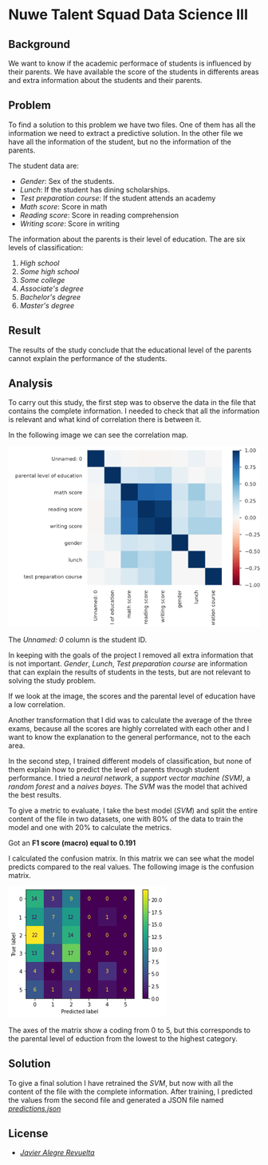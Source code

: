 # Nuwe Talent Squad Data Science III
## Background
We want to know if the academic performace of students is influenced by their parents. We have available the score of the students in differents areas and extra information about the students and their parents.

## Problem
To find a solution to this problem we have two files. One of them has all the information we need to extract a predictive solution. In the other file we have all the information of the student, but no the information of the parents.

The student data are:
- *Gender*: Sex of the students.
- *Lunch*: If the student has dining scholarships.
- *Test preparation course*: If the student attends an academy
- *Math score*: Score in math
- *Reading score*: Score in reading comprehension
- *Writing score*: Score in writing

The information about the parents is their level of education. The are six levels of classification:
1. *High school*
2. *Some high school*
3. *Some college*
4. *Associate's degree*
5. *Bachelor's degree*
6. *Master's degree*

## Result
The results of the study conclude that the educational level of the parents cannot explain the performance of the students.

## Analysis
To carry out this study, the first step was to observe the data in the file that contains the complete information. I needed to check that all the information is relevant and what kind of correlation there is between it.

In the following image we can see the correlation map.

![Correlations](https://github.com/Javier-21/Nuwe-Talent-Squad-Data-Science-III/blob/main/rsc/correlation.png "Correlations")

The *Unnamed: 0* column is the student ID.

In keeping with the goals of the project I removed all extra information that is not important.
*Gender*, *Lunch*, *Test preparation course* are information that can explain the results of students in the tests, but are not relevant to solving the study problem.

If we look at the image, the scores and the parental level of education have a low correlation.

Another transformation that I did was to calculate the average of the three exams, because all the scores are highly correlated with each other and I want to know the explanation to the general performance, not to the each area.

In the second step, I trained different models of classification, but none of them explain how to predict the level of parents through student performance.
I tried a *neural network*, a *support vector machine (SVM)*, a *random forest* and a *naives bayes*. The *SVM* was the model that achived the best results.

To give a metric to evaluate, I take the best model (*SVM*) and split the entire content of the file in two datasets, one with 80% of the data to train the model and one with 20% to calculate the metrics.

Got an **F1 score (macro) equal to 0.191**

I calculated the confusion matrix. In this matrix we can see what the model predicts compared to the real values.
The following image is the confusion matrix.

![Confusion matrix](https://github.com/Javier-21/Nuwe-Talent-Squad-Data-Science-III/blob/main/rsc/conusion_matrix.png "Confusion matrix")

The axes of the matrix show a coding from 0 to 5, but this corresponds to the parental level of eduction from the lowest to the highest category.

## Solution
To give a final solution I have retrained the *SVM*, but now with all the content of the file with the complete information. After training, I predicted the values from the second file and generated a JSON file named [*predictions.json*](https://github.com/Javier-21/Nuwe-Talent-Squad-Data-Science-III/blob/master/src/predictions.json)

## License
- [*Javier Alegre Revuelta*](https://github.com/Javier-21)
